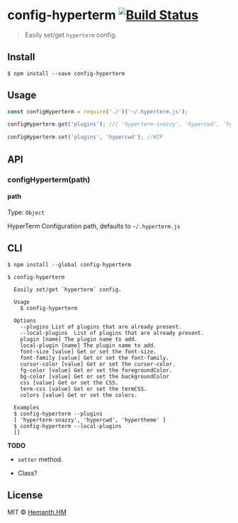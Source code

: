 # config-hyperterm [![Build Status](https://travis-ci.org/hemanth/config-hyperterm.svg?branch=master)](https://travis-ci.org/hemanth/config-hyperterm)

> Easily set/get `hyperterm` config.


## Install

```
$ npm install --save config-hyperterm
```


## Usage

```js
const configHyperterm = require('./')('~/.hyperterm.js');

configHyperterm.get('plugins'); //[ 'hyperterm-snazzy', 'hypercwd', 'hypertheme' ]

configHyperterm.set('plugins', 'hypercwd'); //WIP
```


## API

### configHyperterm(path)

#### path

Type: `Object`

HyperTerm Configuration path, defaults to `~/.hyperterm.js`

## CLI

```
$ npm install --global config-hyperterm
```

```
$ config-hyperterm 

  Easily set/get `hyperterm` config.

  Usage
    $ config-hyperterm

  Options
    --plugins List of plugins that are already present.
    --local-plugins  List of plugins that are already present.
    plugin [name] The plugin name to add.
    local-plugin [name] The plugin name to add.
    font-size [value] Get or set the font-size.
    font-family [value] Get or set the font-family.
    cursor-color [value] Get or set the cursor-color.
    fg-color [value] Get or set the foregroundColor.
    bg-color [value] Get or set the backgroundColor
    css [value] Get or set the CSS.
    term-css [value] Get or set the termCSS.
    colors [value] Get or set the colors.

  Examples
  $ config-hyperterm --plugins
  [ 'hyperterm-snazzy', 'hypercwd', 'hypertheme' ]
  $ config-hyperterm --local-plugins
  []

```

__TODO__

* `setter` method.

* Class?


## License

MIT © [Hemanth.HM](https://h3manth.com)
